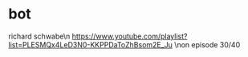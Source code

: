 # bot
richard schwabe\n
https://www.youtube.com/playlist?list=PLESMQx4LeD3N0-KKPPDaToZhBsom2E_Ju \non episode 30/40
